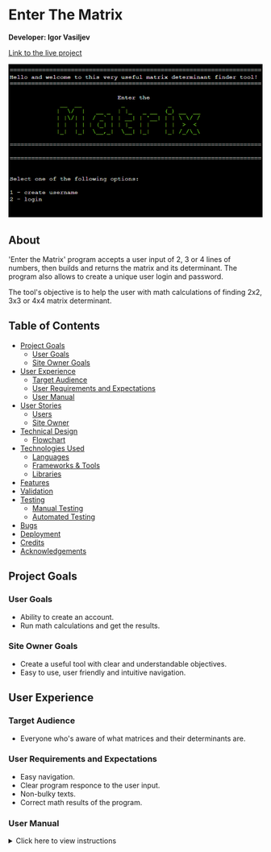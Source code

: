 # Enter The Matrix

**Developer: Igor Vasiljev**

[Link to the live project](https://type-the-matrix.herokuapp.com/)

![logo](assets/docs/Logo.PNG)

## About

'Enter the Matrix' program accepts a user input of 2, 3 or 4 lines of numbers, then builds and returns the matrix and its determinant.
The program also allows to create a unique user login and password.

The tool's objective is to help the user with math calculations of finding 2x2, 3x3 or 4x4 matrix determinant.

## Table of Contents
  - [Project Goals](#project-goals)
    - [User Goals](#user-goals)
    - [Site Owner Goals](#site-owner-goals)
  - [User Experience](#user-experience)
    - [Target Audience](#target-audience)
    - [User Requirements and Expectations](#user-requirements-and-expectations)
    - [User Manual](#user-manual)
  - [User Stories](#user-stories)
    - [Users](#users)
    - [Site Owner](#site-owner)
  - [Technical Design](#technical-design)
    - [Flowchart](#flowchart)
  - [Technologies Used](#technologies-used)
    - [Languages](#languages)
    - [Frameworks & Tools](#frameworks--tools)
    - [Libraries](#libraries)
  - [Features](#features)
  - [Validation](#validation)
  - [Testing](#testing)
    - [Manual Testing](#manual-testing)
    - [Automated Testing](#automated-testing)
  - [Bugs](#bugs)
  - [Deployment](#deployment)
  - [Credits](#credits)
  - [Acknowledgements](#acknowledgements)

## Project Goals

### User Goals

- Ability to create an account.
- Run math calculations and get the results.

### Site Owner Goals

- Create a useful tool with clear and understandable objectives.
- Easy to use, user friendly and intuitive navigation.

## User Experience

### Target Audience

- Everyone who's aware of what matrices and their determinants are.

### User Requirements and Expectations

- Easy navigation.
- Clear program responce to the user input.
- Non-bulky texts.
- Correct math results of the program.

### User Manual

<details><summary>Click here to view instructions</summary>

### Main Menu
On the main menu screen the program logo is displayed, and the user will have 2 options here - create a new username or use an existing login information.

Options:
- create username
- login

### Create username
First the user has an input line to enter a new username. 

Input name:
- Please type in a new username

If existing username is entered, then the program will notify the user about it and ask to enter another user name, or return to the main menu.

Options:
- retry new username
- return to the main screen

Once the user name is created, the program will ask to enter a password. If the program will be terminated at this point, then the username will be purged from the data base on the next run.

Input password:
- Please type in a new password

When user name and password are created, the user can either login or return to the main screen.

Options:
- login
- return to the main screen

### Login
Login option can be used when the user has created the user name and password.

Input:
- Type in the username

If the user name entered is incorrect, the program will notify the user and give 2 options:

- retry login
- return to the main screen

In case if user name is entered correctly, then the user is asked to type in the password:

- Type in password

And if the password is entered incorrectly, the user will need to start authentication process from the beginning:

- retry login
- return to the main screen

### Login successful
When the user successfully logs in, the information window will be displayed with a brief description of how to use the program and the example. Apart from that there 2 options:

- start
- return to the main screen

### Start
Once the program started the user is advised to enter 2, 3 or 4 numbers, separated by comma. If the input is invalid, the corresponding error message will be returned.
If 2 numbers are entered first, then the program will request another 2 numbers in the next input. As before, in case of incorrect input the error message will be returned. Same for 3 and 4 numbers.

Once the final batch of numbers is entered, the program will process the overall input and return the matrix and calculate its determinant using the corresponding math formulas.

The the program will ask if user wishes to run the program again, or return to the main screen:

- try again
- return to the main screen

## User Stories

### Users

1. As a user I want to have a functionality to create a new user name and password.
2. I want to have an ability to use existing user name and password.
3. I want to have a clear undestanding of what went wrong in the case of error.
4. I want to have understandable, non-bulky instructions of use.
5. I want to be able to easily navigate from any point of the program to the main menu.
6. I want to run the program and get the correct results based on my input.
7. I want to have an ability to repeat the program multiple times without re-logging.

### Site Owner

1. As a site owner I want the users to have a perfect understanding of what the program do.
2. I want the users to have positive experience.
3. I want the users to avail from the program math functionality.

## Technical Design

### Flowchart


